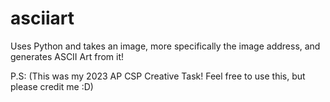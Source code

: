 # asciiart
Uses Python and takes an image, more specifically the image address, and generates ASCII Art from it!

P.S: (This was my 2023 AP CSP Creative Task! Feel free to use this, but please credit me :D)
